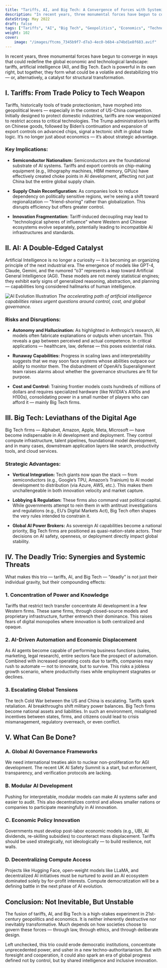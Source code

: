 ```yaml
---
title: "Tariffs, AI, and Big Tech: A Convergence of Forces with Systemic Implications"
description: "In recent years, three monumental forces have begun to converge in ways that could redefine the global economic and technological landscape: tariffs, artificial intelligence (AI), and Big Tech."
dateString: May 2022
draft: false
tags: ["Tariffs", "AI", "Big Tech", "Geopolitics", "Economics", "Technology Policy", "Systemic Risk"]
weight: 102
cover:
    image: "/images/ftcms_7345b9f7-d7a3-4ec0-b6b4-a74bd1e8f683.avif"
---
```


In recent years, three monumental forces have begun to converge in ways that could redefine the global economic and technological landscape: tariffs, artificial intelligence (AI), and Big Tech. Each is powerful in its own right, but together, they form what could be a volatile and destabilizing trio — or, alternatively, a catalyst for structural transformation.

## I. Tariffs: From Trade Policy to Tech Weapon

Tariffs, historically tools of trade protectionism, have morphed into geopolitical levers — especially in the context of US-China competition. Initially designed to protect domestic industries, tariffs are now weaponized to restrict access to critical technologies. The Trump administration’s tariffs on Chinese goods, followed by Biden’s continuation and expansion of export controls on advanced chips, signal a tectonic shift in global trade logic. It’s no longer just about economics — it’s about strategic advantage.

### Key Implications:

- **Semiconductor Nationalism:** Semiconductors are the foundational substrate of AI systems. Tariffs and export controls on chip-making equipment (e.g., lithography machines, HBM memory, GPUs) have effectively created choke points in AI development, affecting not just China but the entire global supply chain.

- **Supply Chain Reconfiguration:** As companies look to reduce dependency on politically sensitive regions, we’re seeing a shift toward regionalization — "friend-shoring" rather than globalization. This disrupts efficiency but offers greater control.

- **Innovation Fragmentation:** Tariff-induced decoupling may lead to "technological spheres of influence" where Western and Chinese ecosystems evolve separately, potentially leading to incompatible AI infrastructures and standards.

## II. AI: A Double-Edged Catalyst

Artificial Intelligence is no longer a curiosity — it is becoming an organizing principle of the next industrial era. The emergence of models like GPT-4, Claude, Gemini, and the rumored “o3” represents a leap toward Artificial General Intelligence (AGI). These models are not merely statistical engines; they exhibit early signs of generalized reasoning, abstraction, and planning — capabilities long considered hallmarks of human intelligence.

![AI Evolution Illustration](/images/20250414070935_AI.jpg)
*The accelerating path of artificial intelligence capabilities raises urgent questions around control, cost, and global governance.*

### Risks and Disruptions:

- **Autonomy and Hallucination:** As highlighted in Anthropic’s research, AI models often fabricate explanations or outputs when uncertain. This reveals a gap between perceived and actual competence. In critical applications — healthcare, law, defense — this poses existential risks.

- **Runaway Capabilities:** Progress in scaling laws and interpretability suggests that we may soon face systems whose abilities outpace our ability to monitor them. The disbandment of OpenAI’s Superalignment team raises alarms about whether the governance structures are fit for purpose.

- **Cost and Control:** Training frontier models costs hundreds of millions of dollars and requires specialized hardware (like NVIDIA's A100s and H100s), consolidating power in a small number of players who can afford it — mainly Big Tech firms.

## III. Big Tech: Leviathans of the Digital Age

Big Tech firms — Alphabet, Amazon, Apple, Meta, Microsoft — have become indispensable in AI development and deployment. They control compute infrastructure, talent pipelines, foundational model development, and in many cases, downstream application layers like search, productivity tools, and cloud services.

### Strategic Advantages:

- **Vertical Integration:** Tech giants now span the stack — from semiconductors (e.g., Google’s TPU, Amazon’s Trainium) to AI model development to distribution (via Azure, AWS, etc.). This makes them unchallengeable in both innovation velocity and market capture.

- **Lobbying & Regulation:** These firms also command vast political capital. While governments attempt to rein them in with antitrust investigations and regulations (e.g., EU’s Digital Markets Act), Big Tech often shapes the very rules intended to constrain it.

- **Global AI Power Brokers:** As sovereign AI capabilities become a national priority, Big Tech firms are positioned as quasi-nation-state actors. Their decisions on AI safety, openness, or deployment directly impact global stability.

## IV. The Deadly Trio: Synergies and Systemic Threats

What makes this trio — tariffs, AI, and Big Tech — “deadly” is not just their individual gravity, but their compounding effects:

### 1. Concentration of Power and Knowledge

Tariffs that restrict tech transfer concentrate AI development in a few Western firms. These same firms, through closed-source models and proprietary infrastructure, further entrench their dominance. This raises fears of digital monopolies where innovation is both centralized and opaque.

### 2. AI-Driven Automation and Economic Displacement

As AI agents become capable of performing business functions (sales, marketing, legal research), entire sectors face the prospect of automation. Combined with increased operating costs due to tariffs, companies may rush to automate — not to innovate, but to survive. This risks a jobless growth scenario, where productivity rises while employment stagnates or declines.

### 3. Escalating Global Tensions

The tech Cold War between the US and China is escalating. Tariffs spark retaliation. AI breakthroughs shift military power balances. Big Tech firms become national assets and liabilities. In such an environment, misaligned incentives between states, firms, and citizens could lead to crisis mismanagement, regulatory overreach, or even conflict.

## V. What Can Be Done?

### A. Global AI Governance Frameworks

We need international treaties akin to nuclear non-proliferation for AGI development. The recent UK AI Safety Summit is a start, but enforcement, transparency, and verification protocols are lacking.

### B. Modular AI Development

Pushing for interpretable, modular models can make AI systems safer and easier to audit. This also decentralizes control and allows smaller nations or companies to participate meaningfully in AI innovation.

### C. Economic Policy Innovation

Governments must develop post-labor economic models (e.g., UBI, AI dividends, re-skilling subsidies) to counteract mass displacement. Tariffs should be used strategically, not ideologically — to build resilience, not walls.

### D. Decentralizing Compute Access

Projects like Hugging Face, open-weight models like LLaMA, and decentralized AI initiatives must be nurtured to avoid an AI ecosystem dominated solely by for-profit interests. Compute democratization will be a defining battle in the next phase of AI evolution.

## Conclusion: Not Inevitable, But Unstable

The fusion of tariffs, AI, and Big Tech is a high-stakes experiment in 21st-century geopolitics and economics. It is neither inherently destructive nor inevitably transformative. Much depends on how societies choose to govern these forces — through law, through ethics, and through deliberate design.

Left unchecked, this trio could erode democratic institutions, concentrate unprecedented power, and usher in a new techno-authoritarianism. But with foresight and cooperation, it could also spark an era of global progress defined not by control, but by shared intelligence and inclusive innovation.
